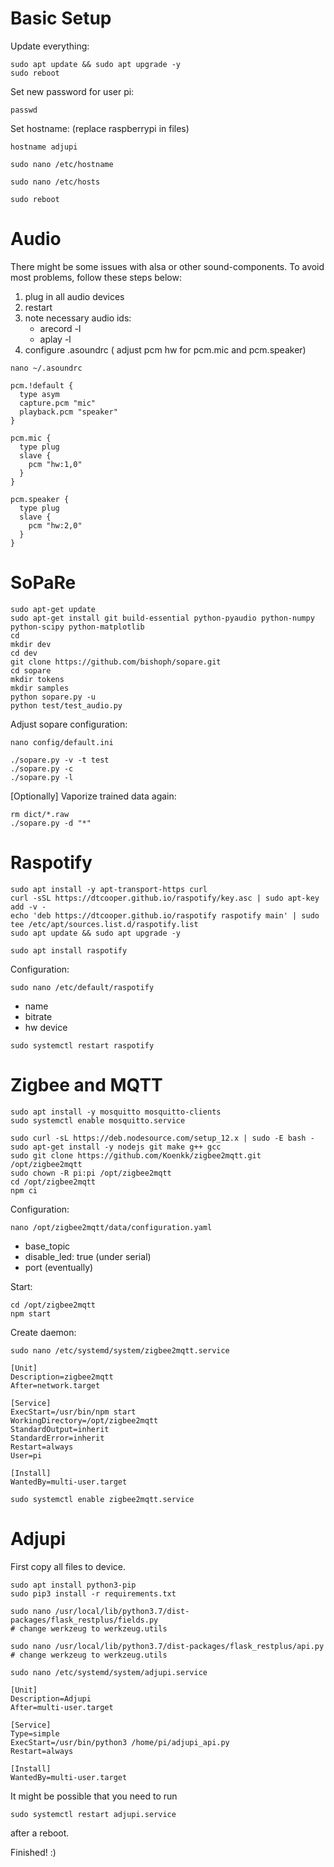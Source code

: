 Basic Setup
===========
Update everything:

```
sudo apt update && sudo apt upgrade -y
sudo reboot
```

Set new password for user pi:

```
passwd
```


Set hostname: (replace raspberrypi in files)

```
hostname adjupi
```

```sudo nano /etc/hostname```

```sudo nano /etc/hosts```

```
sudo reboot
```

Audio
=====

There might be some issues with alsa or other sound-components. To avoid most problems, follow these steps below:

1. plug in all audio devices
2. restart
3. note necessary audio ids:
    - arecord -l
    - aplay -l
4. configure .asoundrc (
  adjust pcm hw for  pcm.mic and pcm.speaker)

```nano ~/.asoundrc```

```
pcm.!default {
  type asym
  capture.pcm "mic"
  playback.pcm "speaker"
}

pcm.mic {
  type plug
  slave {
    pcm "hw:1,0"
  }
}

pcm.speaker {
  type plug
  slave {
    pcm "hw:2,0"
  }
}
```

SoPaRe
======

```
sudo apt-get update
sudo apt-get install git build-essential python-pyaudio python-numpy python-scipy python-matplotlib
cd
mkdir dev
cd dev
git clone https://github.com/bishoph/sopare.git
cd sopare
mkdir tokens
mkdir samples
python sopare.py -u
python test/test_audio.py
```

Adjust sopare configuration:

```nano config/default.ini```

```
./sopare.py -v -t test
./sopare.py -c
./sopare.py -l
```

[Optionally] Vaporize trained data again:

```
rm dict/*.raw
./sopare.py -d "*"
```

Raspotify
=========

```
sudo apt install -y apt-transport-https curl
curl -sSL https://dtcooper.github.io/raspotify/key.asc | sudo apt-key add -v -
echo 'deb https://dtcooper.github.io/raspotify raspotify main' | sudo tee /etc/apt/sources.list.d/raspotify.list
sudo apt update && sudo apt upgrade -y

sudo apt install raspotify
```

Configuration:

```sudo nano /etc/default/raspotify```

- name
- bitrate
- hw device

```
sudo systemctl restart raspotify
```

Zigbee and MQTT
===============

```
sudo apt install -y mosquitto mosquitto-clients
sudo systemctl enable mosquitto.service

sudo curl -sL https://deb.nodesource.com/setup_12.x | sudo -E bash -
sudo apt-get install -y nodejs git make g++ gcc
sudo git clone https://github.com/Koenkk/zigbee2mqtt.git /opt/zigbee2mqtt
sudo chown -R pi:pi /opt/zigbee2mqtt
cd /opt/zigbee2mqtt
npm ci
```

Configuration:

```nano /opt/zigbee2mqtt/data/configuration.yaml```

 - base_topic
 -   disable_led: true (under serial)
 - port (eventually)

Start:
```
cd /opt/zigbee2mqtt
npm start
```

Create daemon:

```
sudo nano /etc/systemd/system/zigbee2mqtt.service
```
```
[Unit]
Description=zigbee2mqtt
After=network.target

[Service]
ExecStart=/usr/bin/npm start
WorkingDirectory=/opt/zigbee2mqtt
StandardOutput=inherit
StandardError=inherit
Restart=always
User=pi

[Install]
WantedBy=multi-user.target
```

```
sudo systemctl enable zigbee2mqtt.service
```

Adjupi
======

First copy all files to device.
```
sudo apt install python3-pip
sudo pip3 install -r requirements.txt

sudo nano /usr/local/lib/python3.7/dist-packages/flask_restplus/fields.py
# change werkzeug to werkzeug.utils

sudo nano /usr/local/lib/python3.7/dist-packages/flask_restplus/api.py
# change werkzeug to werkzeug.utils

sudo nano /etc/systemd/system/adjupi.service
```
```
[Unit]
Description=Adjupi
After=multi-user.target

[Service]
Type=simple
ExecStart=/usr/bin/python3 /home/pi/adjupi_api.py
Restart=always

[Install]
WantedBy=multi-user.target

```

It might be possible that you need to run 
```
sudo systemctl restart adjupi.service
```
after a reboot.

Finished! :)
